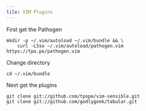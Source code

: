 ```yaml
---
tile: VIM Plugins
---
```


First get the Pathogen

    mkdir -p ~/.vim/autoload ~/.vim/bundle && \
        curl -LSso ~/.vim/autoload/pathogen.vim https://tpo.pe/pathogen.vim

Change directory

    cd ~/.vim/bundle 

Next get the plugins

    git clone git://github.com/tpope/vim-sensible.git
    git clone git://github.com/godlygeek/tabular.git

    
